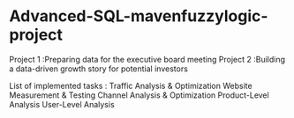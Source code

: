 # Advanced-SQL-mavenfuzzylogic-project
 
Project 1 :Preparing data for the executive board meeting
Project 2 :Building a data-driven growth story for potential investors

List of implemented tasks : 
Traffic Analysis & Optimization
Website Measurement & Testing
Channel Analysis & Optimization
Product-Level Analysis
User-Level Analysis 
